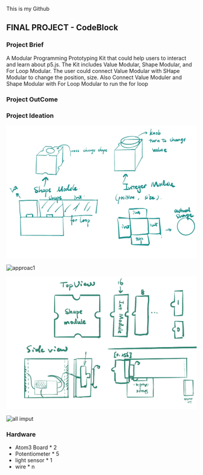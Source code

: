 This is my Github
## FINAL PROJECT - CodeBlock

### Project Brief

A Modular Programming Prototyping Kit that could help users to interact and learn about p5.js. 
The Kit includes Value Modular, Shape Modular, and For Loop Modular. The user could connect Value Modular with SHape Modular to change the position, size. Also Connect Value Moduler and Shape Modular with For Loop Modular to run the for loop

### Project OutCome

### Project Ideation
![Initial Idea](initialidea.jpg)

![approac1](idea2.jpg)

![approac1](idea3.jpg)

![all imput](idea2.jpg)

### Hardware
- Atom3 Board * 2
- Potentiometer * 5
- light sensor * 1
- wire * n

   
